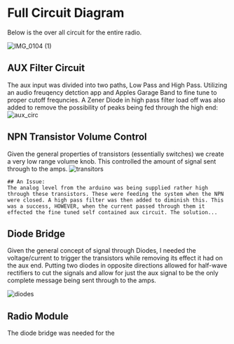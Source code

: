 # Full Circuit Diagram
Below is the over all circuit for the entire radio. 

![IMG_0104 (1)](https://github.com/DimivanWell/Senior-Project-April-2023-/assets/105472781/4da67b51-d2d8-4d0b-92f4-5533ed305849)

## AUX Filter Circuit
The aux input was divided into two paths, Low Pass and High Pass. Utilizing an audio freuqency detction app and Apples Garage Band to fine tune to proper cutoff frequncies. A Zener Diode in high pass filter load off was also added to remove the possibility of peaks being fed through the high end:
![aux_circ](https://github.com/DimivanWell/Senior-Project-April-2023-/assets/105472781/a7103b5b-5451-4bb2-ac52-401109dd55e8)

## NPN Transistor Volume Control

Given the general properties of transistors (essentially switches) we create a very low range volume knob. This controlled the amount of signal sent through to the amps. 
![transitors](https://github.com/DimivanWell/Senior-Project-April-2023-/assets/105472781/661b4667-f9a1-4ce9-b8d8-db094a3ab692)

    ## An Issue:
    The analog level from the arduino was being supplied rather high through these transistors. These were feeding the system when the NPN were closed. A high pass filter was then added to diminish this. This was a success, HOWEVER, when the current passed through them it effected the fine tuned self contained aux circuit. The solution... 
    
## Diode Bridge

Given the general concept of signal through Diodes, I needed the voltage/current to trigger the transistors while removing its effect it had on the aux end. Putting two diodes in opposite directions allowed for half-wave rectifiers to cut the signals and allow for just the aux signal to be the only complete message being sent through to the amps.

![diodes](https://github.com/DimivanWell/Senior-Project-April-2023-/assets/105472781/d898a37e-6384-405f-8825-9769ce1e8813)

## Radio Module

The diode bridge was needed for the 
